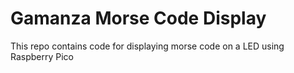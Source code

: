 # Gamanza Morse Code Display
 This repo contains code for displaying morse code on a LED using Raspberry Pico
